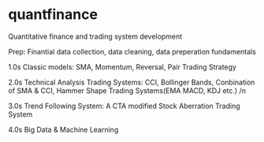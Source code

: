 # quantfinance
Quantitative finance and trading system development 

Prep: Finantial data collection, data cleaning, data preperation fundamentals 

1.0s Classic models: SMA, Momentum, Reversal, Pair Trading Strategy 

2.0s Technical Analysis Trading Systems: CCI, Bollinger Bands, Conbination of SMA & CCI, Hammer Shape Trading Systems(EMA MACD, KDJ etc.) /n

3.0s Trend Following System: A CTA modified Stock Aberration Trading System 

4.0s Big Data & Machine Learning
